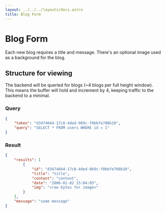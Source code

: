 ```yaml
---
layout: ../../../layouts/docs.astro
title: Blog Form
---
```

# Blog Form
Each new blog requires a title and message.  There's an optional image used as a background for the blog.

## Structure for viewing
The backend will be queried for blogs (~4 blogs per full height window).  This means the buffer will hold and increment by 4, keeping traffic to the backend to a minimal.

### Query
```json
{
    "token": "d3474044-17c8-4ded-969c-f0bbfe708b10",
    "query": "SELECT * FROM users WHERE id = 1"
}
```

### Result
```json
{
    "results": [
        {
            "id": "d3474044-17c8-4ded-969c-f0bbfe708b10",
            "title": "title",
            "content": "content",
            "date": "2006-01-02 15:04:05",
            "img": "<raw bytes for image>"
        }
    ],
    "message": "some message"
}
```